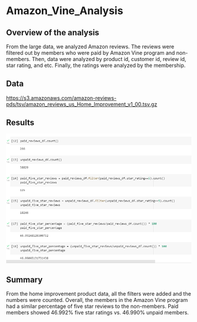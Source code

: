 # Amazon_Vine_Analysis

## Overview of the analysis
From the large data, we analyzed Amazon reviews. The reviews were filtered out by members who were paid by Amazon Vine program and non-members. Then, data were analyzed by product id, customer id, review id, star rating, and etc. Finally, the ratings were analyzed by the membership. 

## Data
https://s3.amazonaws.com/amazon-reviews-pds/tsv/amazon_reviews_us_Home_Improvement_v1_00.tsv.gz


## Results

![Vine_result](https://github.com/sangyoo1021/Amazon_Vine_Analysis/blob/main/Vine_result.png)


## Summary
From the home improvement product data, all the filters were added and the numbers were counted. Overall, the members in the Amazon Vine program had a similar percentage of five star reviews to the non-members. Paid members showed 46.992% five star ratings vs. 46.990% unpaid members. 
